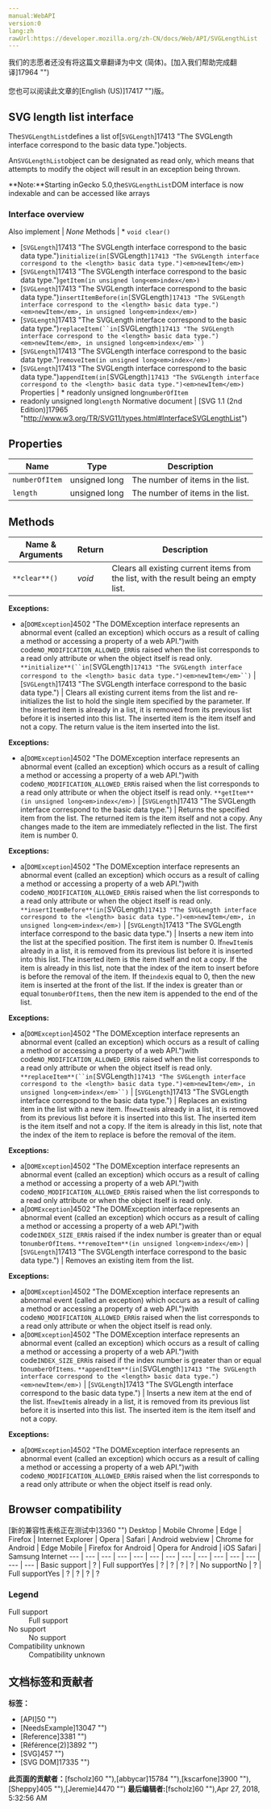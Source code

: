 ```yaml
---
manual:WebAPI
version:0
lang:zh
rawUrl:https://developer.mozilla.org/zh-CN/docs/Web/API/SVGLengthList
---
```




<bdi>我们的志愿者还没有将这篇文章翻译为<bdi>中文 (简体)</bdi>。[加入我们帮助完成翻译]17964 "")<br></br>您也可以阅读此文章的[English (US)]17417 "")版。</bdi>





## SVG length list interface<a name="SVG_length_list_interface"></a>


The`SVGLengthList`defines a list of[`SVGLength`]17413 "The SVGLength interface correspond to the <length> basic data type.")objects.



An`SVGLengthList`object can be designated as read only, which means that attempts to modify the object will result in an exception being thrown.



**Note:**Starting inGecko 5.0,the`SVGLengthList`DOM interface is now indexable and can be accessed like arrays



### Interface overview<a name="Interface_overview"></a>
Also implement | <em>None</em> 
Methods | * `void clear()`
* [`SVGLength`]17413 "The SVGLength interface correspond to the <length> basic data type.")`initialize(in[`SVGLength`]17413 "The SVGLength interface correspond to the <length> basic data type.")<em>newItem</em>)`
* [`SVGLength`]17413 "The SVGLength interface correspond to the <length> basic data type.")`getItem(in unsigned long<em>index</em>)`
* [`SVGLength`]17413 "The SVGLength interface correspond to the <length> basic data type.")`insertItemBefore(in[`SVGLength`]17413 "The SVGLength interface correspond to the <length> basic data type.")<em>newItem</em>, in unsigned long<em>index</em>)`
* [`SVGLength`]17413 "The SVGLength interface correspond to the <length> basic data type.")`replaceItem(``in[`SVGLength`]17413 "The SVGLength interface correspond to the <length> basic data type.")<em>newItem</em>, in unsigned long<em>index</em>``)`
* [`SVGLength`]17413 "The SVGLength interface correspond to the <length> basic data type.")`removeItem(in unsigned long<em>index</em>)`
* [`SVGLength`]17413 "The SVGLength interface correspond to the <length> basic data type.")`appendItem(in[`SVGLength`]17413 "The SVGLength interface correspond to the <length> basic data type.")<em>newItem</em>)` 
Properties | * readonly unsigned long`numberOfItem`
* readonly unsigned long`length`<i></i> 
Normative document | [SVG 1.1 (2nd Edition)]17965 "http://www.w3.org/TR/SVG11/types.html#InterfaceSVGLengthList") 


## Properties<a name="Properties"></a>
Name | Type | Description 
 ---  |  ---  |  ---  | 
`numberOfItem` | unsigned long | The number of items in the list. 
`length`<i></i> | unsigned long | The number of items in the list. 


## Methods<a name="Methods"></a>
Name &amp; Arguments | Return | Description 
 ---  |  ---  |  ---  | 
`**clear**()` | <em>void</em> | Clears all existing current items from the list, with the result being an empty list.



**Exceptions:**


* a[`DOMException`]4502 "The DOMException interface represents an abnormal event (called an exception) which occurs as a result of calling a method or accessing a property of a web API.")with code`NO_MODIFICATION_ALLOWED_ERR`is raised when the list corresponds to a read only attribute or when the object itself is read only. 
`**initialize**(``in[`SVGLength`]17413 "The SVGLength interface correspond to the <length> basic data type.")<em>newItem</em>``)` | [`SVGLength`]17413 "The SVGLength interface correspond to the <length> basic data type.") | Clears all existing current items from the list and re-initializes the list to hold the single item specified by the parameter. If the inserted item is already in a list, it is removed from its previous list before it is inserted into this list. The inserted item is the item itself and not a copy. The return value is the item inserted into the list.



**Exceptions:**


* a[`DOMException`]4502 "The DOMException interface represents an abnormal event (called an exception) which occurs as a result of calling a method or accessing a property of a web API.")with code`NO_MODIFICATION_ALLOWED_ERR`is raised when the list corresponds to a read only attribute or when the object itself is read only. 
`**getItem**(in unsigned long<em>index</em>)` | [`SVGLength`]17413 "The SVGLength interface correspond to the <length> basic data type.") | Returns the specified item from the list. The returned item is the item itself and not a copy. Any changes made to the item are immediately reflected in the list. The first item is number 0.



**Exceptions:**


* a[`DOMException`]4502 "The DOMException interface represents an abnormal event (called an exception) which occurs as a result of calling a method or accessing a property of a web API.")with code`NO_MODIFICATION_ALLOWED_ERR`is raised when the list corresponds to a read only attribute or when the object itself is read only. 
`**insertItemBefore**(in[`SVGLength`]17413 "The SVGLength interface correspond to the <length> basic data type.")<em>newItem</em>, in unsigned long<em>index</em>)` | [`SVGLength`]17413 "The SVGLength interface correspond to the <length> basic data type.") | Inserts a new item into the list at the specified position. The first item is number 0. If`newItem`is already in a list, it is removed from its previous list before it is inserted into this list. The inserted item is the item itself and not a copy. If the item is already in this list, note that the index of the item to insert before is before the removal of the item. If the`index`is equal to 0, then the new item is inserted at the front of the list. If the index is greater than or equal to`numberOfItems`, then the new item is appended to the end of the list.



**Exceptions:**


* a[`DOMException`]4502 "The DOMException interface represents an abnormal event (called an exception) which occurs as a result of calling a method or accessing a property of a web API.")with code`NO_MODIFICATION_ALLOWED_ERR`is raised when the list corresponds to a read only attribute or when the object itself is read only. 
`**replaceItem**(``in[`SVGLength`]17413 "The SVGLength interface correspond to the <length> basic data type.")<em>newItem</em>, in unsigned long<em>index</em>``)` | [`SVGLength`]17413 "The SVGLength interface correspond to the <length> basic data type.") | Replaces an existing item in the list with a new item. If`newItem`is already in a list, it is removed from its previous list before it is inserted into this list. The inserted item is the item itself and not a copy. If the item is already in this list, note that the index of the item to replace is before the removal of the item.



**Exceptions:**


* a[`DOMException`]4502 "The DOMException interface represents an abnormal event (called an exception) which occurs as a result of calling a method or accessing a property of a web API.")with code`NO_MODIFICATION_ALLOWED_ERR`is raised when the list corresponds to a read only attribute or when the object itself is read only.
* a[`DOMException`]4502 "The DOMException interface represents an abnormal event (called an exception) which occurs as a result of calling a method or accessing a property of a web API.")with code`INDEX_SIZE_ERR`is raised if the index number is greater than or equal to`numberOfItems`. 
`**removeItem**(in unsigned long<em>index</em>)` | [`SVGLength`]17413 "The SVGLength interface correspond to the <length> basic data type.") | Removes an existing item from the list.



**Exceptions:**


* a[`DOMException`]4502 "The DOMException interface represents an abnormal event (called an exception) which occurs as a result of calling a method or accessing a property of a web API.")with code`NO_MODIFICATION_ALLOWED_ERR`is raised when the list corresponds to a read only attribute or when the object itself is read only.
* a[`DOMException`]4502 "The DOMException interface represents an abnormal event (called an exception) which occurs as a result of calling a method or accessing a property of a web API.")with code`INDEX_SIZE_ERR`is raised if the index number is greater than or equal to`numberOfItems`. 
`**appendItem**(in[`SVGLength`]17413 "The SVGLength interface correspond to the <length> basic data type.")<em>newItem</em>)` | [`SVGLength`]17413 "The SVGLength interface correspond to the <length> basic data type.") | Inserts a new item at the end of the list. If`newItem`is already in a list, it is removed from its previous list before it is inserted into this list. The inserted item is the item itself and not a copy.



**Exceptions:**


* a[`DOMException`]4502 "The DOMException interface represents an abnormal event (called an exception) which occurs as a result of calling a method or accessing a property of a web API.")with code`NO_MODIFICATION_ALLOWED_ERR`is raised when the list corresponds to a read only attribute or when the object itself is read only. 


## Browser compatibility<a name="Browser_compatibility"></a>
[新的兼容性表格正在测试中<i></i>]3360 "")
<abbr>Desktop<i></i></abbr> | <abbr>Mobile<i></i></abbr> 
<abbr>Chrome<i></i></abbr> | <abbr>Edge<i></i></abbr> | <abbr>Firefox<i></i></abbr> | <abbr>Internet Explorer<i></i></abbr> | <abbr>Opera<i></i></abbr> | <abbr>Safari<i></i></abbr> | <abbr>Android webview<i></i></abbr> | <abbr>Chrome for Android<i></i></abbr> | <abbr>Edge Mobile<i></i></abbr> | <abbr>Firefox for Android<i></i></abbr> | <abbr>Opera for Android<i></i></abbr> | <abbr>iOS Safari<i></i></abbr> | <abbr>Samsung Internet<i></i></abbr> 
 ---  |  ---  |  ---  |  ---  |  ---  |  ---  |  ---  |  ---  |  ---  |  ---  |  ---  |  ---  |  ---  |  ---  | 
Basic support | <abbr>?</abbr> | <abbr>Full support</abbr>Yes | <abbr>?</abbr> | <abbr>?</abbr> | <abbr>?</abbr> | <abbr>?</abbr> | <abbr>No support</abbr>No | <abbr>?</abbr> | <abbr>Full support</abbr>Yes | <abbr>?</abbr> | <abbr>?</abbr> | <abbr>?</abbr> | <abbr>?</abbr> 


### Legend<a name="Legend"></a>
<dl><dt><abbr>Full support</abbr></dt><dd>Full support</dd><dt><abbr>No support</abbr></dt><dd>No support</dd><dt><abbr>Compatibility unknown</abbr></dt><dd>Compatibility unknown</dd></dl>



## 文档标签和贡献者
**标签：**
* [API]50 "")
* [NeedsExample]13047 "")
* [Reference]3381 "")
* [Référence(2)]3892 "")
* [SVG]457 "")
* [SVG DOM]17335 "")

**此页面的贡献者：**[fscholz]60 ""),[abbycar]15784 ""),[kscarfone]3900 ""),[Sheppy]405 ""),[Jeremie]4470 "")
**最后编辑者:**[fscholz]60 ""),<time>Apr 27, 2018, 5:32:56 AM</time>


